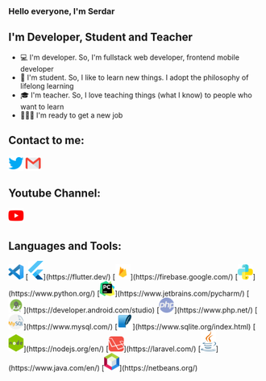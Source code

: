 ### Hello everyone, I'm Serdar

## I'm Developer, Student and Teacher
- 💻 I'm developer. So, I'm fullstack web developer, frontend mobile developer
- 📖 I'm student. So, I like to learn new things. I adopt the philosophy of lifelong learning
- 🎓 I'm teacher. So, I love teaching things (what I know) to people who want to learn
- 🏋🏻‍♂️ I'm ready to get a new job

## Contact to me:
[<img src="https://github.com/serdarpolat/serdarpolat/blob/master/twitter.png" width="30">](https://www.twitter.com/serdarplt_)
[<img src="https://github.com/serdarpolat/serdarpolat/blob/master/gmail.png" width="30">](mailto:serdar.plt21@gmail.com)

## Youtube Channel:
[<img src="youtube.png" width="30">](https://www.youtube.com/channel/UCcGkVD4b22EOGSDdnnJ2QkA?view_as=subscriber)


## Languages and Tools:
<img src="https://github.com/serdarpolat/serdarpolat/blob/master/vscode.png" width="30">
[<img src="https://github.com/serdarpolat/serdarpolat/blob/master/flutter.png" width="30">](https://flutter.dev/)
[<img src="https://github.com/serdarpolat/serdarpolat/blob/master/firebase.png" width="30">](https://firebase.google.com/)
[<img src="https://github.com/serdarpolat/serdarpolat/blob/master/python.png" width="30">](https://www.python.org/)
[<img src="https://github.com/serdarpolat/serdarpolat/blob/master/pycharm.png" width="30">](https://www.jetbrains.com/pycharm/)
[<img src="https://github.com/serdarpolat/serdarpolat/blob/master/android_studio.png" width="30">](https://developer.android.com/studio)
[<img src="https://github.com/serdarpolat/serdarpolat/blob/master/php.png" width="30">](https://www.php.net/)
[<img src="https://github.com/serdarpolat/serdarpolat/blob/master/mysql.png" width="30">](https://www.mysql.com/)
[<img src="https://github.com/serdarpolat/serdarpolat/blob/master/sqlite.png" width="30">](https://www.sqlite.org/index.html)
[<img src="https://github.com/serdarpolat/serdarpolat/blob/master/nodejs.png" width="30">](https://nodejs.org/en/)
[<img src="https://github.com/serdarpolat/serdarpolat/blob/master/laravel.png" width="30">](https://laravel.com/)
[<img src="https://github.com/serdarpolat/serdarpolat/blob/master/java.png" width="30">](https://www.java.com/en/)
[<img src="https://github.com/serdarpolat/serdarpolat/blob/master/netbeans.png" width="30">](https://netbeans.org/)